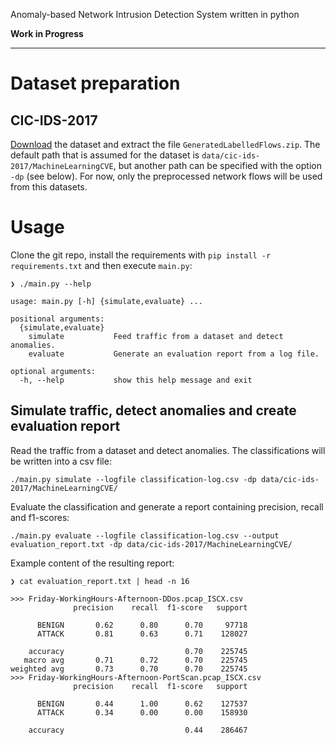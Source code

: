 Anomaly-based Network Intrusion Detection System written in python

**Work in Progress**

---

# Dataset preparation

## CIC-IDS-2017

[Download](http://205.174.165.80/CICDataset/CIC-IDS-2017/) the dataset and extract the file `GeneratedLabelledFlows.zip`. The default path that is assumed for the dataset is 
`data/cic-ids-2017/MachineLearningCVE`, but another path can be specified with the option `-dp` (see below). For now, only the preprocessed network flows will be used from this datasets.

# Usage

Clone the git repo, install the requirements with `pip install -r requirements.txt` and then execute `main.py`:

```
❯ ./main.py --help

usage: main.py [-h] {simulate,evaluate} ...

positional arguments:
  {simulate,evaluate}
    simulate           Feed traffic from a dataset and detect anomalies.
    evaluate           Generate an evaluation report from a log file.

optional arguments:
  -h, --help           show this help message and exit

```

## Simulate traffic, detect anomalies and create evaluation report

Read the traffic from a dataset and detect anomalies. The classifications will be written into a csv file:

```
./main.py simulate --logfile classification-log.csv -dp data/cic-ids-2017/MachineLearningCVE/
```

Evaluate the classification and generate a report containing precision, recall and f1-scores:

```
./main.py evaluate --logfile classification-log.csv --output evaluation_report.txt -dp data/cic-ids-2017/MachineLearningCVE/ 
```

Example content of the resulting report: 

```
❯ cat evaluation_report.txt | head -n 16

>>> Friday-WorkingHours-Afternoon-DDos.pcap_ISCX.csv
              precision    recall  f1-score   support

      BENIGN       0.62      0.80      0.70     97718
      ATTACK       0.81      0.63      0.71    128027

    accuracy                           0.70    225745
   macro avg       0.71      0.72      0.70    225745
weighted avg       0.73      0.70      0.70    225745
>>> Friday-WorkingHours-Afternoon-PortScan.pcap_ISCX.csv
              precision    recall  f1-score   support

      BENIGN       0.44      1.00      0.62    127537
      ATTACK       0.34      0.00      0.00    158930

    accuracy                           0.44    286467

```



